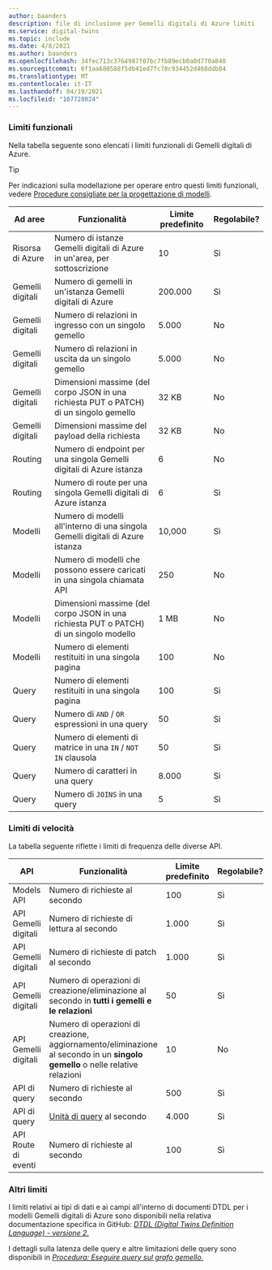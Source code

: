 ```yaml
---
author: baanders
description: file di inclusione per Gemelli digitali di Azure limiti
ms.service: digital-twins
ms.topic: include
ms.date: 4/8/2021
ms.author: baanders
ms.openlocfilehash: 34fec713c3764987f07bc7fb89ecb0a0d770a840
ms.sourcegitcommit: 6f1aa680588f5db41ed7fc78c934452d468ddb84
ms.translationtype: MT
ms.contentlocale: it-IT
ms.lasthandoff: 04/19/2021
ms.locfileid: "107728024"
---
```

### <a name="functional-limits"></a>Limiti funzionali

Nella tabella seguente sono elencati i limiti funzionali di Gemelli digitali di Azure. 

> [!TIP]
> Per indicazioni sulla modellazione per operare entro questi limiti funzionali, vedere [Procedure consigliate per la progettazione di modelli](../articles/digital-twins/concepts-models.md#best-practices-for-designing-models).

| Ad aree | Funzionalità | Limite predefinito | Regolabile? |
| --- | --- | --- | --- |
| Risorsa di Azure | Numero di istanze Gemelli digitali di Azure in un'area, per sottoscrizione | 10 | Sì |
| Gemelli digitali | Numero di gemelli in un'istanza Gemelli digitali di Azure | 200.000 | Sì |
| Gemelli digitali | Numero di relazioni in ingresso con un singolo gemello | 5\.000 | No |
| Gemelli digitali | Numero di relazioni in uscita da un singolo gemello | 5\.000 | No |
| Gemelli digitali | Dimensioni massime (del corpo JSON in una richiesta PUT o PATCH) di un singolo gemello | 32 KB | No |
| Gemelli digitali | Dimensioni massime del payload della richiesta | 32 KB | No | 
| Routing | Numero di endpoint per una singola Gemelli digitali di Azure istanza | 6 | No |
| Routing | Numero di route per una singola Gemelli digitali di Azure istanza | 6 | Sì |
| Modelli | Numero di modelli all'interno di una singola Gemelli digitali di Azure istanza | 10,000 | Sì |
| Modelli | Numero di modelli che possono essere caricati in una singola chiamata API | 250 | No |
| Modelli | Dimensioni massime (del corpo JSON in una richiesta PUT o PATCH) di un singolo modello | 1 MB | No |
| Modelli | Numero di elementi restituiti in una singola pagina | 100 | No |
| Query | Numero di elementi restituiti in una singola pagina | 100 | Sì |
| Query | Numero di `AND`  /  `OR` espressioni in una query | 50 | Sì |
| Query | Numero di elementi di matrice in una `IN`  /  `NOT IN` clausola | 50 | Sì |
| Query | Numero di caratteri in una query | 8\.000 | Sì |
| Query | Numero di `JOINS` in una query | 5 | Sì |

### <a name="rate-limits"></a>Limiti di velocità

La tabella seguente riflette i limiti di frequenza delle diverse API.

| API | Funzionalità | Limite predefinito | Regolabile? |
| --- | --- | --- | --- |
| Models API | Numero di richieste al secondo | 100 | Sì |
| API Gemelli digitali | Numero di richieste di lettura al secondo | 1\.000 | Sì |
| API Gemelli digitali | Numero di richieste di patch al secondo | 1\.000 | Sì |
| API Gemelli digitali | Numero di operazioni di creazione/eliminazione al secondo in **tutti i gemelli e le relazioni** | 50 | Sì |
| API Gemelli digitali | Numero di operazioni di creazione, aggiornamento/eliminazione al secondo in un **singolo gemello** o nelle relative relazioni | 10 | No |
| API di query | Numero di richieste al secondo | 500 | Sì |
| API di query | [Unità di query](../articles/digital-twins/concepts-query-units.md) al secondo | 4.000 | Sì |
| API Route di eventi | Numero di richieste al secondo | 100 | Sì |

### <a name="other-limits"></a>Altri limiti

I limiti relativi ai tipi di dati e ai campi all'interno di documenti DTDL per i modelli Gemelli digitali di Azure sono disponibili nella relativa documentazione specifica in GitHub: [*DTDL (Digital Twins Definition Language) - versione 2.*](https://github.com/Azure/opendigitaltwins-dtdl/blob/master/DTDL/v2/dtdlv2.md)
 
I dettagli sulla latenza delle query e altre limitazioni delle query sono disponibili in [*Procedura: Eseguire query sul grafo gemello.*](../articles/digital-twins/how-to-query-graph.md)
